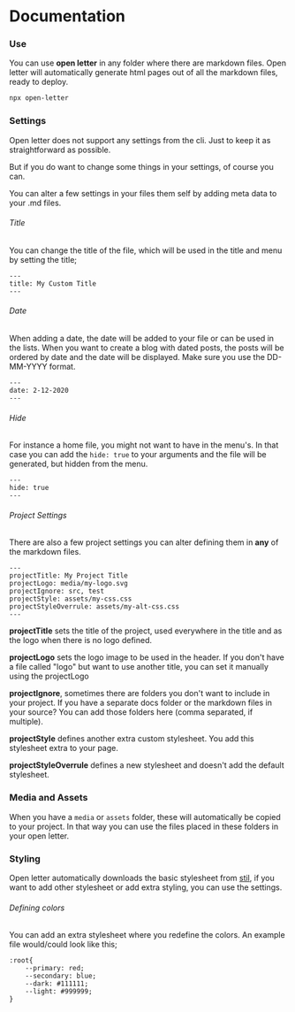 # Documentation

### Use

You can use **open letter** in any folder where there are markdown files. Open letter will automatically generate html pages out of all the markdown files, ready to deploy.

```bash
npx open-letter
```

### Settings

Open letter does not support any settings from the cli. Just to keep it as straightforward as possible.

But if you do want to change some things in your settings, of course you can.

You can alter a few settings in your files them self by adding meta data to your .md files.

###### Title

You can change the title of the file, which will be used in the title and menu by setting the title;

```
---
title: My Custom Title
---
```

###### Date

When adding a date, the date will be added to your file or can be used in the lists. When you want to create a blog with dated posts, the posts will be ordered by date and the date will be displayed. Make sure you use the DD-MM-YYYY format.

```
---
date: 2-12-2020
---
```

###### Hide

For instance a home file, you might not want to have in the menu's. In that case you can add the `hide: true` to your arguments and the file will be generated, but hidden from the menu.

```
---
hide: true
---
```

###### Project Settings

There are also a few project settings you can alter defining them in **any** of the markdown files.

```
---
projectTitle: My Project Title
projectLogo: media/my-logo.svg
projectIgnore: src, test
projectStyle: assets/my-css.css
projectStyleOverrule: assets/my-alt-css.css
---
```

**projectTitle** sets the title of the project, used everywhere in the title and as the logo when there is no logo defined.

**projectLogo** sets the logo image to be used in the header. If you don't have a file called "logo" but want to use another title, you can set it manually using the projectLogo

**projectIgnore**, sometimes there are folders you don't want to include in your project. If you have a separate docs folder or the markdown files in your source? You can add those folders here (comma separated, if multiple).

**projectStyle** defines another extra custom stylesheet. You add this stylesheet extra to your page.

**projectStyleOverrule** defines a new stylesheet and doesn't add the default stylesheet.

### Media and Assets

When you have a `media` or `assets` folder, these will automatically be copied to your project. In that way you can use the files placed in these folders in your open letter.

### Styling

Open letter automatically downloads the basic stylesheet from [stil](https://stil.style), if you want to add other stylesheet or add extra styling, you can use the settings.

###### Defining colors

You can add an extra stylesheet where you redefine the colors. An example file would/could look like this;

```
:root{
    --primary: red;
    --secondary: blue;
    --dark: #111111;
    --light: #999999;
}
```
